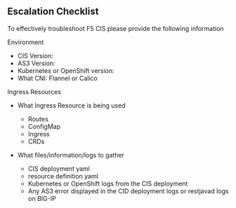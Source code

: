 ## Escalation Checklist

To effectively troubleshoot F5 CIS please provide the following information

Environment

- CIS Version: 
- AS3 Version:
- Kubernetes or OpenShift version:
- What CNI: Flannel or Calico

Ingress Resources

- What Ingress Resource is being used

    * Routes
    * ConfigMap
    * Ingress
    * CRDs

- What files/information/logs to gather

    * CIS deployment yaml
    * resource definition yaml
    * Kubernetes or OpenShift logs from the CIS deployment
    * Any AS3 error displayed in the CID deployment logs or restjavad logs on BIG-IP


